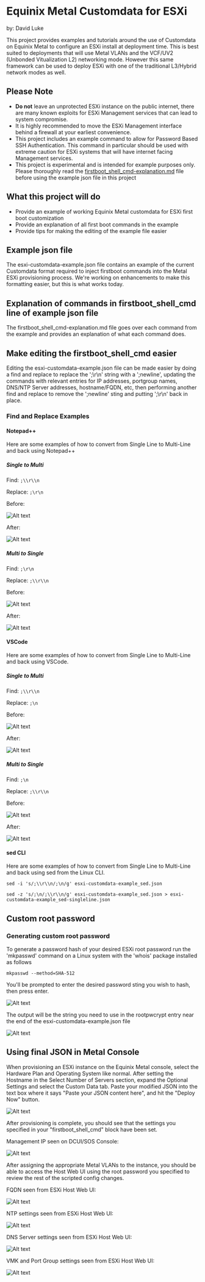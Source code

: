 # Equinix Metal Customdata for ESXi
by: David Luke

This project provides examples and tutorials around the use of Customdata on Equinix Metal to configure an ESXi install at deployment time. This is best suited to deployments that will use Metal VLANs and the VCF/UV2 (Unbonded Vitualization L2) networking mode. However this same framework can be used to deploy ESXi with one of the traditional L3/Hybrid network modes as well. 

## Please Note
* __Do not__ leave an unprotected ESXi instance on the public internet, there are many known exploits for ESXi Management services that can lead to system compromise. 
 * It is highly recommended to move the ESXi Management interface behind a firewall at your earliest convenience.
* This project includes an example command to allow for Password Based SSH Authentication. This command in particular should be used with extreme caution for ESXi systems that will have internet facing Management services.
* This project is experimental and is intended for example purposes only. Please thoroughly read the [firstboot_shell_cmd-explanation.md](https://github.com/davidlukemt/metal-esxi-customdata/blob/main/firstboot_shell_cmd-explanation.md) file before using the example json file in this project

## What this project will do
* Provide an example of working Equinix Metal customdata for ESXi first boot customization
* Provide an explanation of all first boot commands in the example
* Provide tips for making the editing of the example file easier

## Example json file
The esxi-customdata-example.json file contains an example of the current Customdata format required to inject firstboot commands into the Metal ESXi provisioning process. We're working on enhancements to make this formatting easier, but this is what works today.

## Explanation of commands in firstboot_shell_cmd line of example json file
The firstboot_shell_cmd-explanation.md file goes over each command from the example and provides an explanation of what each command does.

## Make editing the firstboot_shell_cmd easier
Editing the esxi-customdata-example.json file can be made easier by doing a find and replace to replace the ';\r\n' string with a ';newline', updating the commands with relevant entries for IP addresses, portgroup names, DNS/NTP Server addresses, hostname/FQDN, etc, then performing another find and replace to remove the ';newline' sting and putting ';\r\n' back in place.

### Find and Replace Examples

#### Notepad++
Here are some examples of how to convert from Single Line to Multi-Line and back using Notepad++

##### Single to Multi
Find: ``;\\r\\n``

Replace: ``;\r\n``

Before:

![Alt text](assets/1-npp_to_multi-line_before.png?raw=true "Notepad++ Single to Multi - Before")

After:

![Alt text](assets/2-npp_to_multi-line_after.png?raw=true "Notepad++ Single to Multi - After")

##### Multi to Single
Find: ``;\r\n``

Replace: ``;\\r\\n``

Before:

![Alt text](assets/3-npp_to_single-line_before.png?raw=true "Notepad++ Single to Multi - Before")

After:

![Alt text](assets/4-npp_to_single-line_after.png?raw=true "Notepad++ Single to Multi - After")

#### VSCode
Here are some examples of how to convert from Single Line to Multi-Line and back using VSCode.

##### Single to Multi
Find: ``;\\r\\n``

Replace: ``;\n``

Before:

![Alt text](assets/5-vscode_to_multi-line_before.png?raw=true "VSCode Single to Multi - Before")

After:

![Alt text](assets/6-vscode_to_multi-line_after.png?raw=true "VSCode Single to Multi - After")

##### Multi to Single
Find: ``;\n``

Replace: ``;\\r\\n``

Before:

![Alt text](assets/7-vscode_to_single-line_before.png?raw=true "VSCode Single to Multi - Before")

After:

![Alt text](assets/8-vscode_to_single-line_after.png?raw=true "VSCode Single to Multi - After")

#### sed CLI
Here are some examples of how to convert from Single Line to Multi-Line and back using sed from the Linux CLI.

``sed -i 's/;\\r\\n/;\n/g' esxi-customdata-example_sed.json``

``sed -z 's/;\n/;\\r\\n/g' esxi-customdata-example_sed.json > esxi-customdata-example_sed-singleline.json``

## Custom root password

### Generating custom root password
To generate a password hash of your desired ESXi root password run the 'mkpasswd' command on a Linux system with the 'whois' package installed as follows

```shell
mkpasswd --method=SHA-512
```
You'll be prompted to enter the desired password sting you wish to hash, then press enter. 

![Alt text](assets/9-mkpasswd_example.png?raw=true "mkpasswd Example")

The output will be the string you need to use in the rootpwcrypt entry near the end of the esxi-customdata-example.json file

![Alt text](assets/10-mkpasswd_in_json.png?raw=true "mkpasswd Example in rootpwcrypt")

## Using final JSON in Metal Console

When provisioning an ESXi instance on the Equinix Metal console, select the Hardware Plan and Operating System like normal.
After setting the Hostname in the Select Number of Servers section, expand the Optional Settings and select the Custom Data tab.
Paste your modified JSON into the text box where it says "Paste your JSON content here", and hit the "Deploy Now" button.

![Alt text](assets/11-Metal_Console_Deploy_Now.png?raw=true "Metal Console - Deploy Now")

After provisioning is complete, you should see that the settings you specified in your "firstboot_shell_cmd" block have been set.

Management IP seen on DCUI/SOS Console:

![Alt text](assets/11-Metal_Console_Deploy_Now.png?raw=true "Metal Console - Deploy Now")

After assigning the appropriate Metal VLANs to the instance, you should be able to access the Host Web UI using the root password you specified to review the rest of the scripted config changes.

FQDN seen from ESXi Host Web UI:

![Alt text](assets/11-Metal_Console_Deploy_Now.png?raw=true "Metal Console - Deploy Now")

NTP settings seen from ESXi Host Web UI:

![Alt text](assets/11-Metal_Console_Deploy_Now.png?raw=true "Metal Console - Deploy Now")

DNS Server settings seen from ESXi Host Web UI:

![Alt text](assets/11-Metal_Console_Deploy_Now.png?raw=true "Metal Console - Deploy Now")

VMK and Port Group settings seen from ESXi Host Web UI:

![Alt text](assets/11-Metal_Console_Deploy_Now.png?raw=true "Metal Console - Deploy Now")

